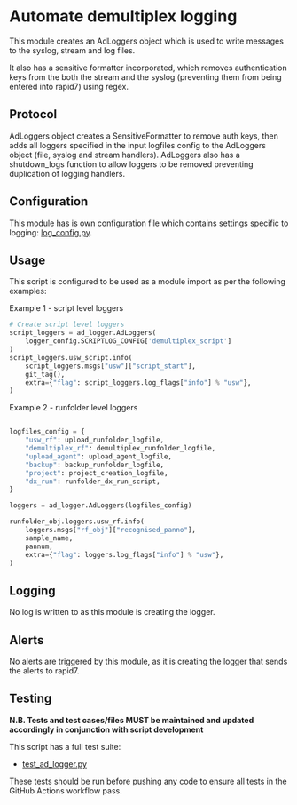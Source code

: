 # Automate demultiplex logging

This module creates an AdLoggers object which is used to write messages to the syslog,
stream and log files.

It also has a sensitive formatter incorporated, which removes authentication keys from the both the stream and the syslog (preventing them from being entered into rapid7) using regex.

## Protocol

AdLoggers object creates a SensitiveFormatter to remove auth keys, then adds all loggers specified in the input logfiles config to the AdLoggers object (file, syslog and stream handlers). AdLoggers also has a shutdown_logs function to allow loggers to be removed preventing duplication of logging handlers.

## Configuration

This module has is own configuration file which contains settings specific to logging: [log_config.py](log_config.py).

## Usage

This script is configured to be used as a module import as per the following examples:

Example 1 - script level loggers
```python
# Create script level loggers
script_loggers = ad_logger.AdLoggers(
    logger_config.SCRIPTLOG_CONFIG['demultiplex_script']
)
script_loggers.usw_script.info(
    script_loggers.msgs["usw"]["script_start"],
    git_tag(),
    extra={"flag": script_loggers.log_flags["info"] % "usw"},
)
```

Example 2 - runfolder level loggers
```python

logfiles_config = {
    "usw_rf": upload_runfolder_logfile,
    "demultiplex_rf": demultiplex_runfolder_logfile,
    "upload_agent": upload_agent_logfile,
    "backup": backup_runfolder_logfile,
    "project": project_creation_logfile,
    "dx_run": runfolder_dx_run_script,
}

loggers = ad_logger.AdLoggers(logfiles_config)

runfolder_obj.loggers.usw_rf.info(
    loggers.msgs["rf_obj"]["recognised_panno"],
    sample_name,
    pannum,
    extra={"flag": loggers.log_flags["info"] % "usw"},
)
```

## Logging

No log is written to as this module is creating the logger.

## Alerts

No alerts are triggered by this module, as it is creating the logger that sends the alerts to rapid7.

## Testing

**N.B. Tests and test cases/files MUST be maintained and updated accordingly in conjunction with script development**

This script has a full test suite:
* [test_ad_logger.py](../test/test_ad_logger.py)
  
These tests should be run before pushing any code to ensure all tests in the GitHub Actions workflow pass.
